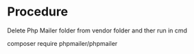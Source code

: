 <h1>Procedure</h1>
<p>Delete Php Mailer folder from vendor folder and ther run in cmd</p>
<p>composer require phpmailer/phpmailer</p>
